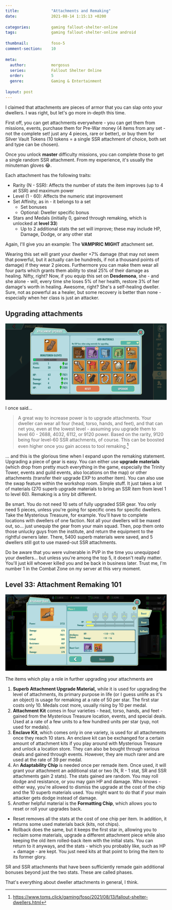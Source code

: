 ```yaml
---
title:              "Attachments and Remaking"
date:               2021-08-14 1:15:13 +0200

categories:         gaming fallout-shelter-online
tags:               gaming fallout-shelter-online android

thumbnail:          foso-5
comment-section:    10

meta:
  author:           morgosus
  series:           Fallout Shelter Online
  order:            5
  genre:            Gaming & Entertainment

layout: post
---
```

I claimed that attachments are pieces of armor that you can slap onto your dwellers. I was right, but let's go more in-depth this time.

First off, you can get attachments everywhere - you can get them from missions, events, purchase them for Pre-War money (4 items from any set - not the complete set! just any 4 pieces, rare or better), or buy them for Silver Vault Tokens (10 tokens = a single SSR attachment of choice, both set and type can be chosen).

Once you unlock **master** difficulty missions, you can complete those to get a single random SSR attachment. From my experience, it's usually the minuteman gloves 😂.

Each attachment has the following traits:
- Rarity (N - SSR): Affects the number of stats the item improves (up to 4 at SSR) and maximum power
- Level (1 - 60): Affects the numeric stat improvement
- Set Affinity, as in - it belongs to a set
    - Set bonuses
    - Optional: Dweller specific bonus
- Stars and Medals (initially 0, gained through remaking, which is unlocked at **level 33**)
    - Up to 2 additional stats the set will improve; these may include HP, Damage, Dodge, or any other stat

Again, I'll give you an example: The **VAMPIRIC MIGHT** attachment set.

Wearing this set will grant your dweller +7% damage (that may not seem that powerful, but it actually can be hundreds, if not a thousand points of damage) if they wear 2 pieces. Furthermore you can make them wear all four parts which grants them ability to steal 25% of their damage as healing. Nifty, right? Now, if you equip this set on **Desdemona**, she - and she alone - will, every time she loses 5% of her health, restore 3% of her damage's worth in healing. Awesome, right? She's a self-healing dweller. Sure, not as powerful as a healer, but some recovery is better than none - especially when her class is just an attacker.

## Upgrading attachments

![Upgrading attachments](/assets/thm/gaming/foso/upgrade.jpg)

I once said...
> A great way to increase power is to upgrade attachments. Your dweller can wear all four (head, torso, hands, and feet), and that can net you, even at the lowest level - assuming you upgrade them to level 60 - 2688, 4032, 6112, or 9120 power. Based on the rarity, 9120 being four level-60 SSR attachments, of course. This can be boosted even higher once you gain access to tool remaking.[^1]

... and this is the glorious time when I expand upon the remaking statement. Upgrading a piece of gear is easy. You can either use **upgrade materials** (which drop from pretty much everything in the game, especially the Trinity Tower, events and guild events, also locations on the map) or other attachments (transfer their upgrade EXP to another item). You can also use the swap feature within the workshop room. Simple stuff. It just takes a lot of materials (270 superb upgrade materials to bring an SSR item from level 1 to level 60). Remaking is a tiny bit different.

Be smart. You do not need 10 sets of fully upgraded SSR gear. You only need 5 pieces, unless you're going for specific ones for specific dwellers. Take the Mysterious Treasure, for example. You'll have to complete locations with dwellers of one faction. Not all your dwellers will be maxed out, so... just unequip the gear from your main squad. Then, pop them onto those unlucky guys from the institute, and return the equipment to the rightful owners later. There, 5400 superb materials were saved, and 5 dwellers still got to use maxed-out SSR attachments.

Do be aware that you were vulnerable in PVP in the time you unequipped your dwellers... but unless you're among the top 5, it doesn't really matter. You'll just kill whoever killed you and be back in business later. Trust me, I'm number 1 in the Combat Zone on my server at this very moment.

## Level 33: Attachment Remaking 101

![Remaking attachments](/assets/thm/gaming/foso/remake.jpg)

The items which play a role in further upgrading your attachments are
1. **Superb Attachment Upgrade Material,** while it is used for upgrading the level of attachments, its primary purpose in life (or I guess unlife as it's an object) is usage for remaking at a rate of 50 per star. The first star costs only 10. Medals cost more, usually rising by 10 per medal.
2. **Attachment Kit** comes in four varieties - head, torso, hands, and feet - gained from the Mysterious Treasure location, events, and special deals. Used at a rate of a few units to a few hundred units per star (yup, not used for medals).
3. **Enclave Kit**, which comes only in one variety, is used for all attachments once they reach 10 stars. An enclave kit can be exchanged for a certain amount of attachment kits if you play around with Mysterious Treasure and unlock a location store. They can also be bought through various deals and gained through events. However, they are much rarer and are used at the rate of 39 per medal.
4. An **Adaptability Chip** is needed once per remade item. Once used, it will grant your attachment an additional stat or two (N, R - 1 stat, SR and SSR attachments gain 2 stats). The stats gained are random. You may roll dodge and resistance, or you may gain HP and damage. Who knows - either way, you're allowed to dismiss the upgrade at the cost of the chip and the 10 superb materials used. You might want to do that if your main attacker gets dodge instead of damage.
5. Another helpful material is the **Formatting Chip**, which allows you to reset or roll your upgrades back.
- Reset removes all the stats at the cost of one chip per item. In addition, it returns some used materials back (kits, not chips).
- Rollback does the same, but it keeps the first star in, allowing you to reclaim some materials, upgrade a different attachment piece while also keeping the old item rolled-back item with the initial stats. You can return to it anyways, and the stats - which you probably like, such as HP + damage - are kept. You just need kits at that point to bring the item to its former glory.

SR and SSR attachments that have been sufficiently remade gain additional bonuses beyond just the two stats. These are called phases.

That's everything about dweller attachments in general, I think.

[^1]: https://www.toms.click/gaming/foso/2021/08/13/fallout-shelter-dwellers.html
